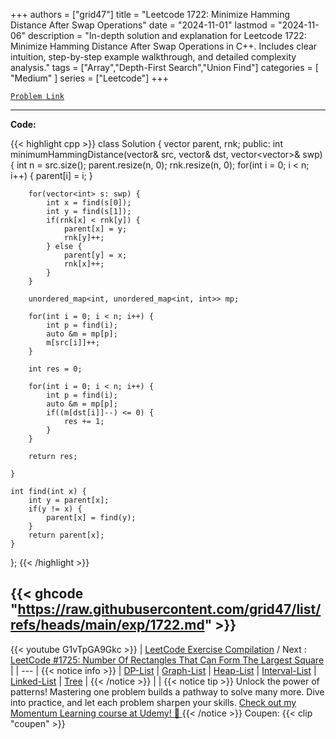 
+++
authors = ["grid47"]
title = "Leetcode 1722: Minimize Hamming Distance After Swap Operations"
date = "2024-11-01"
lastmod = "2024-11-06"
description = "In-depth solution and explanation for Leetcode 1722: Minimize Hamming Distance After Swap Operations in C++. Includes clear intuition, step-by-step example walkthrough, and detailed complexity analysis."
tags = ["Array","Depth-First Search","Union Find"]
categories = [
    "Medium"
]
series = ["Leetcode"]
+++



[`Problem Link`](https://leetcode.com/problems/minimize-hamming-distance-after-swap-operations/description/)

---
**Code:**

{{< highlight cpp >}}
class Solution {
    vector<int> parent, rnk;
public:
    int minimumHammingDistance(vector<int>& src, vector<int>& dst, vector<vector<int>>& swp) {
        int n = src.size();
        parent.resize(n, 0);
        rnk.resize(n, 0);
        for(int i = 0; i < n; i++) {
            parent[i] = i;
        }

        for(vector<int> s: swp) {
            int x = find(s[0]);
            int y = find(s[1]);
            if(rnk[x] < rnk[y]) {
                parent[x] = y;
                rnk[y]++;
            } else {
                parent[y] = x;
                rnk[x]++;                
            }
        }
        
        unordered_map<int, unordered_map<int, int>> mp;
        
        for(int i = 0; i < n; i++) {
            int p = find(i);
            auto &m = mp[p];
            m[src[i]]++;
        }
        
        int res = 0;
        
        for(int i = 0; i < n; i++) {
            int p = find(i);
            auto &m = mp[p];
            if((m[dst[i]]--) <= 0) {
                res += 1;
            }
        }
        
        return res;
        
    }
    
    int find(int x) {
        int y = parent[x];
        if(y != x) {
            parent[x] = find(y);
        }
        return parent[x];
    }
};
{{< /highlight >}}

{{< ghcode "https://raw.githubusercontent.com/grid47/list/refs/heads/main/exp/1722.md" >}}
---
{{< youtube G1vTpGA9Gkc >}}
| [LeetCode Exercise Compilation](https://grid47.xyz/leetcode/) / Next : [LeetCode #1725: Number Of Rectangles That Can Form The Largest Square](https://grid47.xyz/posts/leetcode_1725) |
| --- |
{{< notice info >}}
| [DP-List](https://grid47.xyz/lists/dp/) | [Graph-List](https://grid47.xyz/lists/graph/) | [Heap-List](https://grid47.xyz/lists/heap/) | [Interval-List](https://grid47.xyz/lists/interval/) | [Linked-List](https://grid47.xyz/lists/ll/) | [Tree](https://grid47.xyz/lists/tree/) |
{{< /notice >}}
| |
{{< notice tip >}}
Unlock the power of patterns! Mastering one problem builds a pathway to solve many more. Dive into practice, and let each problem sharpen your skills. [Check out my Momentum Learning course at Udemy! 🚀 ](https://www.udemy.com/course/algorithms-and-data-structures-in-cpp/)
{{< /notice >}}
Coupen: {{< clip "coupen" >}}
